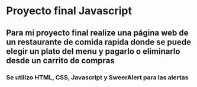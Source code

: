 # Proyecto final Javascript

## Para mi proyecto final realize una página web de un restaurante de comida rapida donde se puede elegir un plato del menu y pagarlo o eliminarlo desde un carrito de compras

### Se utilizo HTML, CSS, Javascript y SweerAlert para las alertas